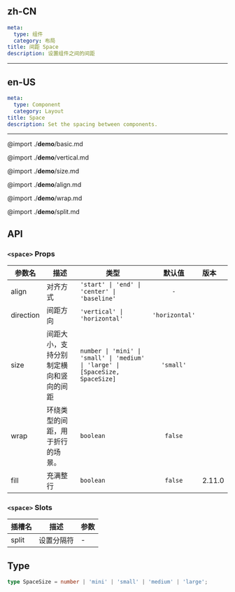 ## zh-CN
```yaml
meta:
  type: 组件
  category: 布局
title: 间距 Space
description: 设置组件之间的间距
```
---
## en-US
```yaml
meta:
  type: Component
  category: Layout
title: Space
description: Set the spacing between components.
```
---

@import ./__demo__/basic.md

@import ./__demo__/vertical.md

@import ./__demo__/size.md

@import ./__demo__/align.md

@import ./__demo__/wrap.md

@import ./__demo__/split.md

## API


### `<space>` Props

|参数名|描述|类型|默认值|版本|
|---|---|---|:---:|:---|
|align|对齐方式|`'start' \| 'end' \| 'center' \| 'baseline'`|`-`||
|direction|间距方向|`'vertical' \| 'horizontal'`|`'horizontal'`||
|size|间距大小，支持分别制定横向和竖向的间距|`number \| 'mini' \| 'small' \| 'medium' \| 'large' \| [SpaceSize, SpaceSize]`|`'small'`||
|wrap|环绕类型的间距，用于折行的场景。|`boolean`|`false`||
|fill|充满整行|`boolean`|`false`|2.11.0|
### `<space>` Slots

|插槽名|描述|参数|
|---|:---:|---|
|split|设置分隔符|-|



## Type
```ts
type SpaceSize = number | 'mini' | 'small' | 'medium' | 'large';
```
